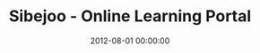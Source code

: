 ---
layout: inner
position: left
title: 'Sibejoo - Online Learning Portal'
lead_text: 'Wrote both server-side and client-side (user interface) code for the website.'
tags: ['PHP', 'MySQL Database', 'HTML', 'CSS', 'Javascript', 'jQuery']
featured_image: '/img/posts/sibejoo-min.png'
date: 2012-08-01 00:00:00
categories: ['Web Development']
project_link: ''
button_icon: ''
button_text: ''
order: 1
visible: 1
company: 'Voluntary Work'
---